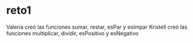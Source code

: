# reto1
Valeria creó las funciones sumar, restar, esPar y esImpar
Kristell creó las funciones multiplicar, dividir, esPositivo y esNegativo
